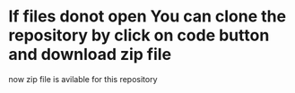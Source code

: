 # If files donot open You can clone the repository by click on code button  and download zip file
now zip file is avilable for this repository

